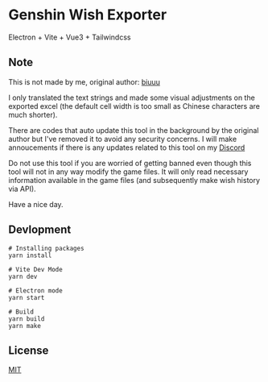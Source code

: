 # Genshin Wish Exporter

Electron + Vite + Vue3 + Tailwindcss

## Note

This is not made by me, original author: [biuuu](https://github.com/biuuu)

I only translated the text strings and made some visual adjustments on the exported excel (the default cell width is too small as Chinese characters are much shorter).

There are codes that auto update this tool in the background by the original author but I've removed it to avoid any security concerns. I will make annoucements if there is any updates related to this tool on my [Discord](https://discord.gg/takagg)

Do not use this tool if you are worried of getting banned even though this tool will not in any way modify the game files. It will only read necessary information available in the game files (and subsequently make wish history via API).

Have a nice day.

## Devlopment

```
# Installing packages
yarn install

# Vite Dev Mode
yarn dev

# Electron mode
yarn start

# Build
yarn build
yarn make
```

## License

[MIT](https://github.com/biuuu/genshin-gacha-export/blob/main/LICENSE)
